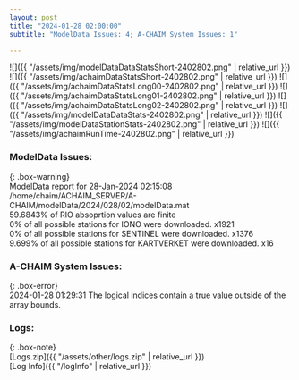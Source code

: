 ```yaml
---
layout: post
title: "2024-01-28 02:00:00"
subtitle: "ModelData Issues: 4; A-CHAIM System Issues: 1"

---
```


![]({{ "/assets/img/modelDataDataStatsShort-2402802.png" | relative_url }})
![]({{ "/assets/img/achaimDataStatsShort-2402802.png" | relative_url }})
![]({{ "/assets/img/achaimDataStatsLong00-2402802.png" | relative_url }})
![]({{ "/assets/img/achaimDataStatsLong01-2402802.png" | relative_url }})
![]({{ "/assets/img/achaimDataStatsLong02-2402802.png" | relative_url }})
![]({{ "/assets/img/modelDataDataStats-2402802.png" | relative_url }})
![]({{ "/assets/img/modelDataStationStats-2402802.png" | relative_url }})
![]({{ "/assets/img/achaimRunTime-2402802.png" | relative_url }})


### ModelData Issues:  
  
{: .box-warning}  
 ModelData report for 28-Jan-2024 02:15:08   
 /home/chaim/ACHAIM_SERVER/A-CHAIM/modelData/2024/028/02/modelData.mat   
 59.6843% of RIO absoprtion values are finite   
 0% of all possible stations for IONO were downloaded. x1921   
 0% of all possible stations for SENTINEL were downloaded. x1376   
 9.699% of all possible stations for KARTVERKET were downloaded. x16   
  
### A-CHAIM System Issues:  
  
{: .box-error}  
2024-01-28 01:29:31 The logical indices contain a true value outside of the array bounds.  

### Logs:  
  
{: .box-note}  
[Logs.zip]({{ "/assets/other/logs.zip" | relative_url }})  
[Log Info]({{ "/logInfo" | relative_url }})  
